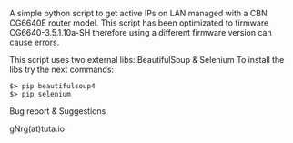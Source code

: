 A simple python script to get active IPs on LAN managed 
with a CBN CG6640E router model. This script has been 
optimizated to firmware CG6640-3.5.1.10a-SH therefore
using a different firmware version can cause errors.

This script uses two external libs: BeautifulSoup & Selenium
To install the libs try the next commands:

    $> pip beautifulsoup4
    $> pip selenium


Bug report & Suggestions


gNrg(at)tuta.io
